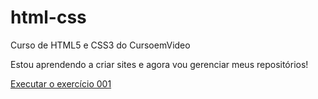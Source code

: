 # html-css

Curso de HTML5 e CSS3 do CursoemVideo

 Estou aprendendo a criar sites e agora vou gerenciar meus repositórios!

<a href="https://brenosantosxp.github.io/html-css/exercicios/ex001/index.html">Executar o exercício 001</a>
